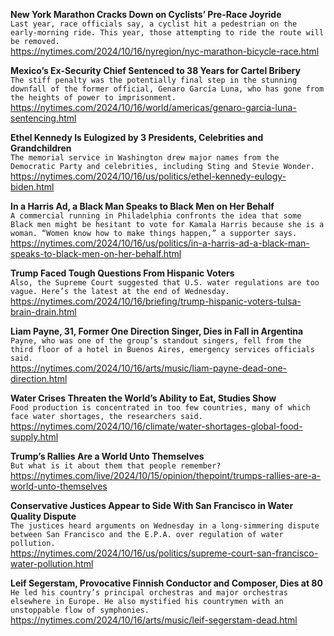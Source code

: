 **New York Marathon Cracks Down on Cyclists’ Pre-Race Joyride**\
`Last year, race officials say, a cyclist hit a pedestrian on the early-morning ride. This year, those attempting to ride the route will be removed.`\
https://nytimes.com/2024/10/16/nyregion/nyc-marathon-bicycle-race.html

**Mexico’s Ex-Security Chief Sentenced to 38 Years for Cartel Bribery**\
`The stiff penalty was the potentially final step in the stunning downfall of the former official, Genaro García Luna, who has gone from the heights of power to imprisonment.`\
https://nytimes.com/2024/10/16/world/americas/genaro-garcia-luna-sentencing.html

**Ethel Kennedy Is Eulogized by 3 Presidents, Celebrities and Grandchildren**\
`The memorial service in Washington drew major names from the Democratic Party and celebrities, including Sting and Stevie Wonder.`\
https://nytimes.com/2024/10/16/us/politics/ethel-kennedy-eulogy-biden.html

**In a Harris Ad, a Black Man Speaks to Black Men on Her Behalf**\
`A commercial running in Philadelphia confronts the idea that some Black men might be hesitant to vote for Kamala Harris because she is a woman. “Women know how to make things happen,” a supporter says.`\
https://nytimes.com/2024/10/16/us/politics/in-a-harris-ad-a-black-man-speaks-to-black-men-on-her-behalf.html

**Trump Faced Tough Questions From Hispanic Voters**\
`Also, the Supreme Court suggested that U.S. water regulations are too vague. Here’s the latest at the end of Wednesday.`\
https://nytimes.com/2024/10/16/briefing/trump-hispanic-voters-tulsa-brain-drain.html

**Liam Payne, 31, Former One Direction Singer, Dies in Fall in Argentina**\
`Payne, who was one of the group’s standout singers, fell from the third floor of a hotel in Buenos Aires, emergency services officials said.`\
https://nytimes.com/2024/10/16/arts/music/liam-payne-dead-one-direction.html

**Water Crises Threaten the World’s Ability to Eat, Studies Show**\
`Food production is concentrated in too few countries, many of which face water shortages, the researchers said.`\
https://nytimes.com/2024/10/16/climate/water-shortages-global-food-supply.html

**Trump’s Rallies Are a World Unto Themselves**\
`But what is it about them that people remember?`\
https://nytimes.com/live/2024/10/15/opinion/thepoint/trumps-rallies-are-a-world-unto-themselves

**Conservative Justices Appear to Side With San Francisco in Water Quality Dispute**\
`The justices heard arguments on Wednesday in a long-simmering dispute between San Francisco and the E.P.A. over regulation of water pollution.`\
https://nytimes.com/2024/10/16/us/politics/supreme-court-san-francisco-water-pollution.html

**Leif Segerstam, Provocative Finnish Conductor and Composer, Dies at 80**\
`He led his country’s principal orchestras and major orchestras elsewhere in Europe. He also mystified his countrymen with an unstoppable flow of symphonies.`\
https://nytimes.com/2024/10/16/arts/music/leif-segerstam-dead.html

